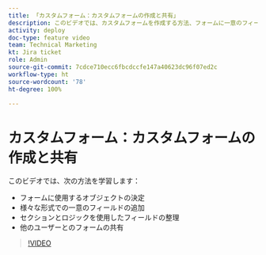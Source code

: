 ```yaml
---
title: 「カスタムフォーム：カスタムフォームの作成と共有」
description: このビデオでは、カスタムフォームを作成する方法、フォームに一意のフィールドを追加する方法、セクションとロジックを使用してフィールドを整理する方法、ユーザーとフォームを共有する方法について説明します。
activity: deploy
doc-type: feature video
team: Technical Marketing
kt: Jira ticket
role: Admin
source-git-commit: 7cdce710ecc6fbcdccfe147a40623dc96f07ed2c
workflow-type: ht
source-wordcount: '78'
ht-degree: 100%

---
```


# カスタムフォーム：カスタムフォームの作成と共有

このビデオでは、次の方法を学習します：

* フォームに使用するオブジェクトの決定
* 様々な形式での一意のフィールドの追加
* セクションとロジックを使用したフィールドの整理
* 他のユーザーとのフォームの共有

>[!VIDEO](https://video.tv.adobe.com/v/335172/?quality=12)
